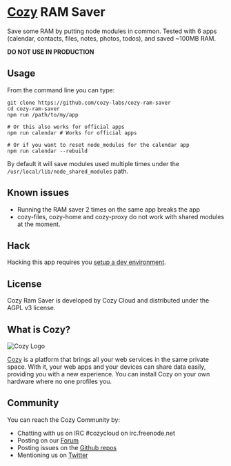 # [Cozy](http://cozy.io) RAM Saver

Save some RAM by putting node modules in common.
Tested with 6 apps (calendar, contacts, files, notes, photos, todos), and saved ~100MB RAM.

**DO NOT USE IN PRODUCTION**

## Usage

From the command line you can type:

    git clone https://github.com/cozy-labs/cozy-ram-saver
    cd cozy-ram-saver
    npm run /path/to/my/app

    # Or this also works for official apps
    npm run calendar # Works for official apps

    # Or if you want to reset node_modules for the calendar app
    npm run calendar --rebuild

By default it will save modules used multiple times under the `/usr/local/lib/node_shared_modules` path.

## Known issues

* Running the RAM saver 2 times on the same app breaks the app
* cozy-files, cozy-home and cozy-proxy do not work with shared modules at the moment.

## Hack

Hacking this app requires you [setup a dev environment](http://cozy.io/hack/getting-started/).

## License

Cozy Ram Saver is developed by Cozy Cloud and distributed under the AGPL v3 license.

## What is Cozy?

![Cozy Logo](https://raw.github.com/mycozycloud/cozy-setup/gh-pages/assets/images/happycloud.png)

[Cozy](http://cozy.io) is a platform that brings all your web services in the
same private space.  With it, your web apps and your devices can share data
easily, providing you
with a new experience. You can install Cozy on your own hardware where no one
profiles you.

## Community

You can reach the Cozy Community by:

* Chatting with us on IRC #cozycloud on irc.freenode.net
* Posting on our [Forum](https://forum.cozy.io/)
* Posting issues on the [Github repos](https://github.com/cozy/)
* Mentioning us on [Twitter](http://twitter.com/mycozycloud)
